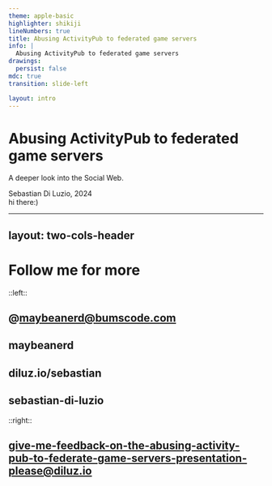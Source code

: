 ```yaml
---
theme: apple-basic
highlighter: shikiji
lineNumbers: true
title: Abusing ActivityPub to federated game servers
info: |
  Abusing ActivityPub to federated game servers
drawings:
  persist: false
mdc: true
transition: slide-left

layout: intro
---
```


# Abusing ActivityPub to federated game servers

A deeper look into the Social Web.

<div class="absolute bottom-10">
  <span class="font-700">
    Sebastian Di Luzio, 2024
  </span>
</div>

<div class="absolute bottom-10 right-10">
  <span class="font-700 text-3">
    hi there:)
  </span>
</div>

---
layout: two-cols-header
---

# Follow me for more

::left::

## <mdi-mastodon class="text-6" /> @maybeanerd@bumscode.com
## <mdi-github class="text-6" /> maybeanerd
## <mdi-web class="text-6" /> diluz.io/sebastian
## <mdi-linkedin class="text-6" /> sebastian-di-luzio

::right::

## <mdi-email class="text-6" /> give-me-feedback-on-the-abusing-activity-pub-to-federate-game-servers-presentation-please@diluz.io